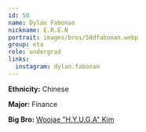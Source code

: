 ```yaml
---
id: 58
name: Dylan Fabonan
nickname: E.R.E.N
portrait: images/bros/58dfabonan.webp
group: eta
role: undergrad
links:
  instagram: dylan.fabonan
---
```


**Ethnicity:** Chinese

**Major:** Finance

**Big Bro:** [Woojae "H.Y.U.G.A" Kim](47wkim)
